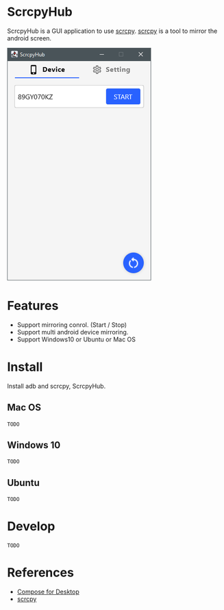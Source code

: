 # ScrcpyHub

ScrcpyHub is a GUI application to use [scrcpy](https://github.com/Genymobile/scrcpy). [scrcpy](https://github.com/Genymobile/scrcpy) is a tool to mirror the android screen.

![demo1](demo1.PNG)

# Features

- Support mirroring conrol. (Start / Stop)
- Support multi android device mirroring.
- Support Windows10 or Ubuntu or Mac OS

# Install

Install adb and scrcpy, ScrcpyHub.

## Mac OS

```
TODO
```

## Windows 10

```
TODO
```

## Ubuntu

```
TODO
```

# Develop

```
TODO
```

# References

- [Compose for Desktop](https://www.jetbrains.com/lp/compose/)
- [scrcpy](https://github.com/Genymobile/scrcpy)
